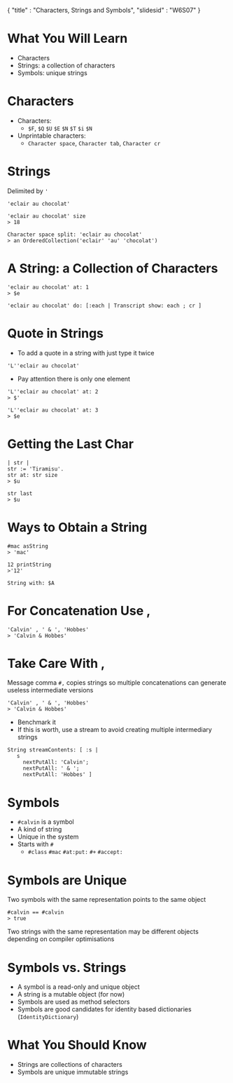 {"title" : "Characters, Strings and Symbols","slidesid" : "W6S07"}# What You Will Learn- Characters- Strings: a collection of characters- Symbols: unique strings# Characters- Characters:  - `$F`, `$Q` `$U` `$E` `$N` `$T` `$i` `$N`- Unprintable characters:  - `Character space`, `Character tab`, `Character cr`# StringsDelimited by `'````'eclair au chocolat'``````'eclair au chocolat' size
> 18``````Character space split: 'eclair au chocolat'
> an OrderedCollection('eclair' 'au' 'chocolat')```# A String: a Collection of Characters```'eclair au chocolat' at: 1
> $e``````'eclair au chocolat' do: [:each | Transcript show: each ; cr ]```# Quote in Strings- To add a quote in a string with just type it twice```'L''eclair au chocolat'```- Pay attention there is only one element```'L''eclair au chocolat' at: 2
> $'

'L''eclair au chocolat' at: 3
> $e```# Getting the Last Char```| str |
str := 'Tiramisu'.
str at: str size
> $u

str last
> $u```# Ways to Obtain a String```#mac asString
> 'mac'``````12 printString
>'12'``````String with: $A```# For Concatenation Use ,```'Calvin' , ' & ', 'Hobbes'
> 'Calvin & Hobbes'```#  Take Care With ,Message comma `#,` copies strings so multiple concatenations can generate useless intermediate versions```'Calvin' , ' & ', 'Hobbes'
> 'Calvin & Hobbes'```- Benchmark it- If this is worth, use a stream to avoid creating multiple intermediary strings```String streamContents: [ :s |
   s
     nextPutAll: 'Calvin';
     nextPutAll: ' & ';
     nextPutAll: 'Hobbes' ]```# Symbols- `#calvin` is a symbol- A kind of string- Unique in the system- Starts with `#`  - `#class` `#mac` `#at:put:` `#+` `#accept:`# Symbols are UniqueTwo  symbols with the same representation points to the same object```#calvin == #calvin
> true```Two strings with the same representation may be different objects depending on compiler optimisations# Symbols vs. Strings- A symbol is a read-only and unique object- A string is a mutable object \(for now\)- Symbols are used as method selectors- Symbols are good candidates for identity based dictionaries \(`IdentityDictionary`\)# What You Should Know- Strings are collections of characters- Symbols are unique immutable strings